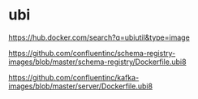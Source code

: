 # ubi

https://hub.docker.com/search?q=ubiutil&type=image

https://github.com/confluentinc/schema-registry-images/blob/master/schema-registry/Dockerfile.ubi8

https://github.com/confluentinc/kafka-images/blob/master/server/Dockerfile.ubi8